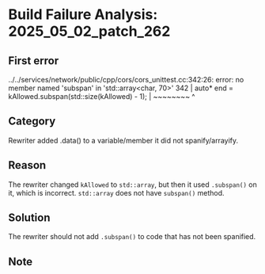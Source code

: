 # Build Failure Analysis: 2025_05_02_patch_262

## First error

../../services/network/public/cpp/cors/cors_unittest.cc:342:26: error: no member named 'subspan' in 'std::array<char, 70>'
  342 |     auto* end = kAllowed.subspan(std::size(kAllowed) - 1);
      |                 ~~~~~~~~ ^

## Category
Rewriter added .data() to a variable/member it did not spanify/arrayify.

## Reason
The rewriter changed `kAllowed` to `std::array`, but then it used `.subspan()` on it, which is incorrect. `std::array` does not have `subspan()` method.

## Solution
The rewriter should not add `.subspan()` to code that has not been spanified.

## Note